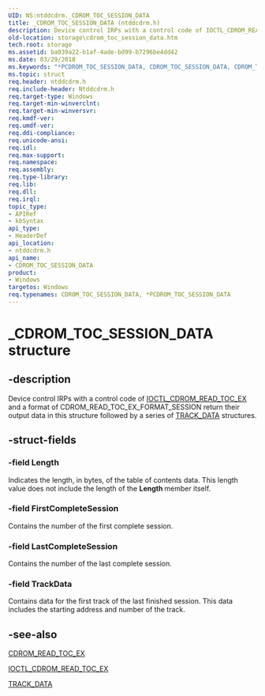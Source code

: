 ```yaml
---
UID: NS:ntddcdrm._CDROM_TOC_SESSION_DATA
title: _CDROM_TOC_SESSION_DATA (ntddcdrm.h)
description: Device control IRPs with a control code of IOCTL_CDROM_READ_TOC_EX and a format of CDROM_READ_TOC_EX_FORMAT_SESSION return their output data in this structure followed by a series of TRACK_DATA structures.
old-location: storage\cdrom_toc_session_data.htm
tech.root: storage
ms.assetid: ba039a22-b1af-4ade-bd99-b7296be4dd42
ms.date: 03/29/2018
ms.keywords: "*PCDROM_TOC_SESSION_DATA, CDROM_TOC_SESSION_DATA, CDROM_TOC_SESSION_DATA structure [Storage Devices], PCDROM_TOC_SESSION_DATA, PCDROM_TOC_SESSION_DATA structure pointer [Storage Devices], _CDROM_TOC_SESSION_DATA, ntddcdrm/CDROM_TOC_SESSION_DATA, ntddcdrm/PCDROM_TOC_SESSION_DATA, storage.cdrom_toc_session_data, structs-CD-ROM_b3bb7380-ca50-4340-bf90-4b6e231bcdbc.xml"
ms.topic: struct
req.header: ntddcdrm.h
req.include-header: Ntddcdrm.h
req.target-type: Windows
req.target-min-winverclnt: 
req.target-min-winversvr: 
req.kmdf-ver: 
req.umdf-ver: 
req.ddi-compliance: 
req.unicode-ansi: 
req.idl: 
req.max-support: 
req.namespace: 
req.assembly: 
req.type-library: 
req.lib: 
req.dll: 
req.irql: 
topic_type:
- APIRef
- kbSyntax
api_type:
- HeaderDef
api_location:
- ntddcdrm.h
api_name:
- CDROM_TOC_SESSION_DATA
product:
- Windows
targetos: Windows
req.typenames: CDROM_TOC_SESSION_DATA, *PCDROM_TOC_SESSION_DATA
---
```


# _CDROM_TOC_SESSION_DATA structure


## -description


Device control IRPs with a control code of <a href="https://docs.microsoft.com/windows-hardware/drivers/ddi/content/ntddcdrm/ni-ntddcdrm-ioctl_cdrom_read_toc_ex">IOCTL_CDROM_READ_TOC_EX</a> and a format of CDROM_READ_TOC_EX_FORMAT_SESSION return their output data in this structure followed by a series of <a href="https://docs.microsoft.com/windows-hardware/drivers/ddi/content/ntddcdrm/ns-ntddcdrm-_track_data">TRACK_DATA</a> structures. 


## -struct-fields




### -field Length

Indicates the length, in bytes, of the table of contents data. This length value does not include the length of the <b>Length </b>member itself. 


### -field FirstCompleteSession

Contains the number of the first complete session. 


### -field LastCompleteSession

Contains the number of the last complete session. 


### -field TrackData

Contains data for the first track of the last finished session. This data includes the starting address and number of the track.


## -see-also




<a href="https://docs.microsoft.com/windows-hardware/drivers/ddi/content/ntddcdrm/ns-ntddcdrm-_cdrom_read_toc_ex">CDROM_READ_TOC_EX</a>



<a href="https://docs.microsoft.com/windows-hardware/drivers/ddi/content/ntddcdrm/ni-ntddcdrm-ioctl_cdrom_read_toc_ex">IOCTL_CDROM_READ_TOC_EX</a>



<a href="https://docs.microsoft.com/windows-hardware/drivers/ddi/content/ntddcdrm/ns-ntddcdrm-_track_data">TRACK_DATA</a>
 

 

